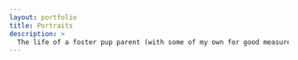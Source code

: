 ```yaml
---
layout: portfolio
title: Portraits
description: >
  The life of a foster pup parent (with some of my own for good measure).
---
```

